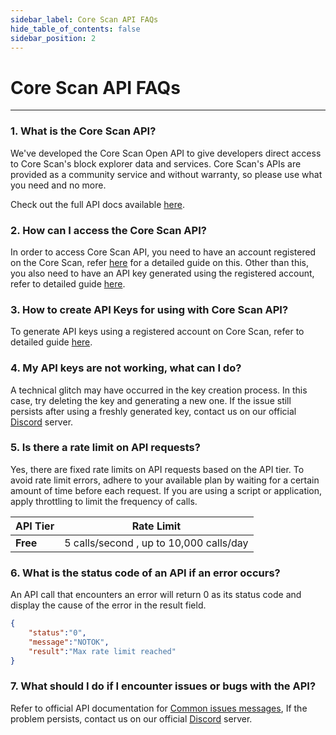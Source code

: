 ```yaml
---
sidebar_label: Core Scan API FAQs
hide_table_of_contents: false
sidebar_position: 2
---
```


# Core Scan API FAQs

---

### 1. What is the Core Scan API?

We've developed the Core Scan Open API to give developers direct access to Core Scan's block explorer data and services. Core Scan's APIs are provided as a community service and without warranty, so please use what you need and no more.

Check out the full API docs available [here](https://docs.coredao.org/docs/api/).

### 2. How can I access the Core Scan API?

In order to access Core Scan API, you need to have an account registered on the Core Scan, refer [here](https://docs.coredao.org/docs/api/tutorials/creating-an-account) for a detailed guide on this. Other than this, you also need to have an API key generated using the registered account, refer to detailed guide [here](https://docs.coredao.org/docs/api/tutorials/generate-an-api-key).

### 3. How to create API Keys for using with Core Scan API?

To generate API keys using a registered account on Core Scan, refer to detailed guide [here](https://docs.coredao.org/docs/api/tutorials/generate-an-api-key).

### 4. My API keys are not working, what can I do?

A technical glitch may have occurred in the key creation process. In this case, try deleting the key and generating a new one.​ If the issue still persists after using a freshly generated key, contact us on our official [Discord](https://discord.com/invite/coredaoofficial) server.

### 5. Is there a rate limit on API requests?

Yes, there are fixed rate limits on API requests based on the API tier. To avoid rate limit errors, adhere to your available plan by waiting for a certain amount of time before each request. If you are using a script or application, apply throttling to limit the frequency of calls.

| **API Tier** | **Rate Limit**                          |
| ------------ | --------------------------------------- |
| **Free**     | 5 calls/second , up to 10,000 calls/day |

### 6. What is the status code of an API if an error occurs?

An API call that encounters an error will return 0 as its status code and display the cause of the error in the result field.

```json
{
    "status":"0",
    "message":"NOTOK",
    "result":"Max rate limit reached"
}
```

### 7. What should I do if I encounter issues or bugs with the API?

Refer to official API documentation for [Common issues messages](https://docs.coredao.org/docs/api/tutorials/common-error-messages), If the problem persists, contact us on our official [Discord](https://discord.com/invite/coredaoofficial) server.
